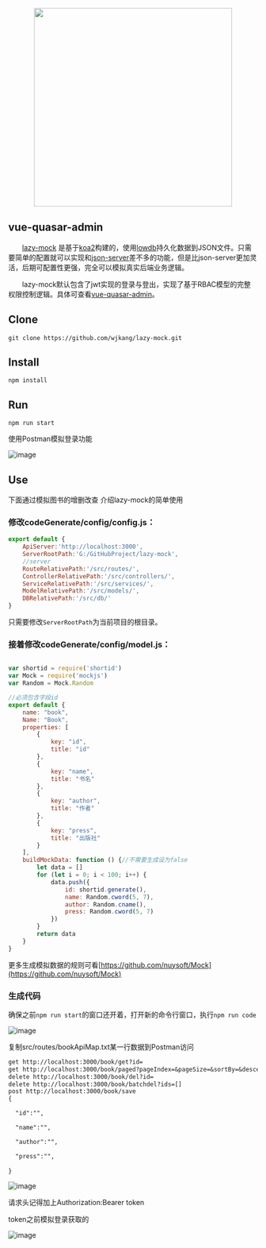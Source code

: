 <p align="center">
    <a href="https://github.com/wjkang/lazy-mock">
        <img width="400" src="https://raw.githubusercontent.com/wjkang/lazy-mock/master/screenshot/1.jpg">
    </a>
</p>

## vue-quasar-admin
&emsp;&emsp;[lazy-mock](https://github.com/wjkang/lazy-mock) 是基于[koa2](https://github.com/koajs/koa)构建的，使用[lowdb](https://github.com/typicode/lowdb)持久化数据到JSON文件。只需要简单的配置就可以实现和[json-server](https://github.com/typicode/json-server)差不多的功能，但是比json-server更加灵活，后期可配置性更强，完全可以模拟真实后端业务逻辑。

&emsp;&emsp;lazy-mock默认包含了jwt实现的登录与登出，实现了基于RBAC模型的完整权限控制逻辑。具体可查看[vue-quasar-admin](https://github.com/wjkang/vue-quasar-admin)。

## Clone
```bush
git clone https://github.com/wjkang/lazy-mock.git
```

## Install
```bush
npm install
```
## Run
```bush
npm run start
```

使用Postman模拟登录功能

![image](https://raw.githubusercontent.com/wjkang/lazy-mock/master/screenshot/2.jpg)

## Use

下面通过模拟图书的增删改查 介绍lazy-mock的简单使用

### 修改codeGenerate/config/config.js：

```js
export default {
    ApiServer:'http://localhost:3000',
    ServerRootPath:'G:/GitHubProject/lazy-mock',
    //server
    RouteRelativePath:'/src/routes/',
    ControllerRelativePath:'/src/controllers/',
    ServiceRelativePath:'/src/services/',
    ModelRelativePath:'/src/models/',
    DBRelativePath:'/src/db/'
}
```
只需要修改``ServerRootPath``为当前项目的根目录。



### 接着修改codeGenerate/config/model.js：
```js

var shortid = require('shortid')
var Mock = require('mockjs')
var Random = Mock.Random

//必须包含字段id
export default {
    name: "book",
    Name: "Book",
    properties: [
        {
            key: "id",
            title: "id"
        },
        {
            key: "name",
            title: "书名"
        },
        {
            key: "author",
            title: "作者"
        },
        {
            key: "press",
            title: "出版社"
        }
    ],
    buildMockData: function () {//不需要生成设为false
        let data = []
        for (let i = 0; i < 100; i++) {
            data.push({
                id: shortid.generate(),
                name: Random.cword(5, 7),
                author: Random.cname(),
                press: Random.cword(5, 7)
            })
        }
        return data
    }
}

```
更多生成模拟数据的规则可看[https://github.com/nuysoft/Mock](https://github.com/nuysoft/Mock)

### 生成代码

 确保之前``npm run start``的窗口还开着，打开新的命令行窗口，执行``npm run code``

 ![image](https://raw.githubusercontent.com/wjkang/lazy-mock/master/screenshot/3.jpg)

 复制src/routes/bookApiMap.txt某一行数据到Postman访问

 ```txt
get http://localhost:3000/book/get?id=
get http://localhost:3000/book/paged?pageIndex=&pageSize=&sortBy=&descending=&id=&name=&author=&press=
delete http://localhost:3000/book/del?id=
delete http://localhost:3000/book/batchdel?ids=[]
post http://localhost:3000/book/save
{

   "id":"",

   "name":"",

   "author":"",

   "press":"",
  
}
 ```
![image](https://raw.githubusercontent.com/wjkang/lazy-mock/master/screenshot/4.jpg)

 请求头记得加上Authorization:Bearer token

 token之前模拟登录获取的

 ![image](https://raw.githubusercontent.com/wjkang/lazy-mock/master/screenshot/5.jpg)









